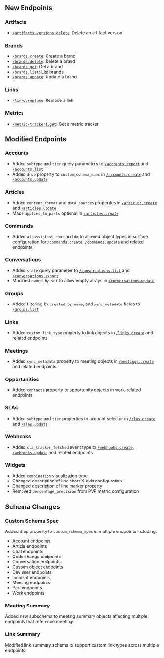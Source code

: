 ## New Endpoints

### Artifacts
- [`/artifacts.versions.delete`](/beta/api-reference/artifacts/hard-delete-version): Delete an artifact version

### Brands
- [`/brands.create`](/beta/api-reference/brands/create): Create a brand
- [`/brands.delete`](/beta/api-reference/brands/delete): Delete a brand
- [`/brands.get`](/beta/api-reference/brands/get-post): Get a brand
- [`/brands.list`](/beta/api-reference/brands/list-post): List brands
- [`/brands.update`](/beta/api-reference/brands/update): Update a brand

### Links
- [`/links.replace`](/beta/api-reference/links/replace): Replace a link

### Metrics
- [`/metric-trackers.get`](/beta/api-reference/slas/metric-trackers-get-post): Get a metric tracker

## Modified Endpoints

### Accounts
- Added `subtype` and `tier` query parameters to [`/accounts.export`](/beta/api-reference/accounts/export-post) and [`/accounts.list`](/beta/api-reference/accounts/list-post)
- Added `drop` property to `custom_schema_spec` in [`/accounts.create`](/beta/api-reference/accounts/create) and [`/accounts.update`](/beta/api-reference/accounts/update)

### Articles
- Added `content_format` and `data_sources` properties in [`/articles.create`](/beta/api-reference/articles/create-article) and [`/articles.update`](/beta/api-reference/articles/update-article)
- Made `applies_to_parts` optional in [`/articles.create`](/beta/api-reference/articles/create-article)

### Commands
- Added `ai_assistant_chat` and `dm` to allowed object types in surface configuration for [`/commands.create`](/beta/api-reference/commands/create), [`/commands.update`](/beta/api-reference/commands/update) and related endpoints

### Conversations
- Added `state` query parameter to [`/conversations.list`](/beta/api-reference/conversations/list-post) and [`/conversations.export`](/beta/api-reference/conversations/export-post)
- Modified `owned_by.set` to allow empty arrays in [`/conversations.update`](/beta/api-reference/conversations/update)

### Groups
- Added filtering by `created_by`, `name`, and `sync_metadata` fields to [`/groups.list`](/beta/api-reference/groups/list-post)

### Links
- Added `custom_link_type` property to link objects in [`/links.create`](/beta/api-reference/links/create) and related endpoints

### Meetings
- Added `sync_metadata` property to meeting objects in [`/meetings.create`](/beta/api-reference/meetings/create) and related endpoints

### Opportunities
- Added `contacts` property to opportunity objects in work-related endpoints

### SLAs
- Added `subtype` and `tier` properties to account selector in [`/slas.create`](/beta/api-reference/slas/create) and [`/slas.update`](/beta/api-reference/slas/update)

### Webhooks
- Added `sla_tracker_fetched` event type to [`/webhooks.create`](/beta/api-reference/webhooks/create), [`/webhooks.update`](/beta/api-reference/webhooks/update) and related endpoints

### Widgets
- Added `combination` visualization type
- Changed description of line chart X-axis configuration
- Changed description of line marker property
- Removed `percentage_precision` from PVP metric configuration

## Schema Changes

### Custom Schema Spec
Added `drop` property to `custom_schema_spec` in multiple endpoints including:
- Account endpoints
- Article endpoints
- Chat endpoints
- Code change endpoints
- Conversation endpoints
- Custom object endpoints
- Dev user endpoints
- Incident endpoints
- Meeting endpoints
- Part endpoints
- Work endpoints

### Meeting Summary
Added new subschema to meeting summary objects affecting multiple endpoints that reference meetings

### Link Summary
Modified link summary schema to support custom link types across multiple endpoints